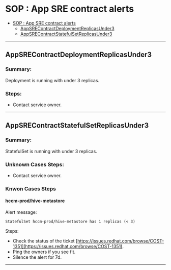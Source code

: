 # SOP : App SRE contract alerts

<!-- TOC depthTo:2 -->

- [SOP : App SRE contract alerts](#sop--app-sre-contract-alerts)
    - [AppSREContractDeploymentReplicasUnder3](#appsrecontractdeploymentreplicasunder3)
    - [AppSREContractStatefulSetReplicasUnder3](#appsrecontractstatefulsetreplicasunder3)

<!-- /TOC -->

---

## AppSREContractDeploymentReplicasUnder3

### Summary:

Deployment is running with under 3 replicas.

### Steps:

- Contact service owner.

---

## AppSREContractStatefulSetReplicasUnder3

### Summary:

StatefulSet is running with under 3 replicas.

### Unknown Cases Steps:

- Contact service owner.

### Knwon Cases Steps

#### hccm-prod/hive-metastore

Alert message:

```
StatefulSet hccm-prod/hive-metastore has 1 replicas (< 3)
```

Steps:

* Check the status of the ticket [https://issues.redhat.com/browse/COST-1351](https://issues.redhat.com/browse/COST-1351).
* Ping the owners if you see fit.
* Silence the alert for 7d.

---
